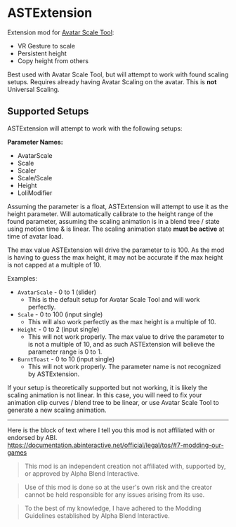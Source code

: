 # ASTExtension

Extension mod for [Avatar Scale Tool](https://github.com/NotAKidoS/AvatarScaleTool):
- VR Gesture to scale
- Persistent height
- Copy height from others

Best used with Avatar Scale Tool, but will attempt to work with found scaling setups.
Requires already having Avatar Scaling on the avatar. This is **not** Universal Scaling.

## Supported Setups

ASTExtension will attempt to work with the following setups:

**Parameter Names:**
- AvatarScale
- Scale
- Scaler
- Scale/Scale
- Height
- LoliModifier

Assuming the parameter is a float, ASTExtension will attempt to use it as the height parameter. Will automatically calibrate to the height range of the found parameter, assuming the scaling animation is in a blend tree / state using motion time & is linear. The scaling animation state **must be active** at time of avatar load.

The max value ASTExtension will drive the parameter to is 100. As the mod is having to guess the max height, it may not be accurate if the max height is not capped at a multiple of 10. 

Examples:
- `AvatarScale` - 0 to 1 (slider)
  - This is the default setup for Avatar Scale Tool and will work perfectly.
- `Scale` - 0 to 100 (input single)
  - This will also work perfectly as the max height is a multiple of 10.
- `Height` - 0 to 2 (input single)
  - This will not work properly. The max value to drive the parameter to is not a multiple of 10, and as such ASTExtension will believe the parameter range is 0 to 1.
- `BurntToast` - 0 to 10 (input single)
  - This will not work properly. The parameter name is not recognized by ASTExtension.

If your setup is theoretically supported but not working, it is likely the scaling animation is not linear. In this case, you will need to fix your animation clip curves / blend tree to be linear, or use Avatar Scale Tool to generate a new scaling animation.

---

Here is the block of text where I tell you this mod is not affiliated with or endorsed by ABI. 
https://documentation.abinteractive.net/official/legal/tos/#7-modding-our-games

> This mod is an independent creation not affiliated with, supported by, or approved by Alpha Blend Interactive. 

> Use of this mod is done so at the user's own risk and the creator cannot be held responsible for any issues arising from its use.

> To the best of my knowledge, I have adhered to the Modding Guidelines established by Alpha Blend Interactive.

